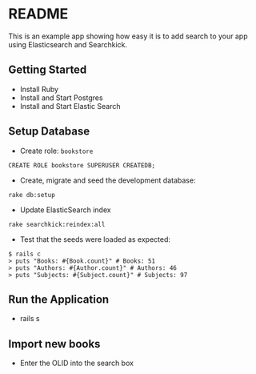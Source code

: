 # README

This is an example app showing how easy it is to add search to your app
using Elasticsearch and Searchkick.

Getting Started
---
- Install Ruby
- Install and Start Postgres
- Install and Start Elastic Search

Setup Database
---
- Create role: `bookstore`
```
CREATE ROLE bookstore SUPERUSER CREATEDB;
```

- Create, migrate and seed the development database:
```
rake db:setup
```

- Update ElasticSearch index
```
rake searchkick:reindex:all
```

- Test that the seeds were loaded as expected:
```
$ rails c
> puts "Books: #{Book.count}" # Books: 51
> puts "Authors: #{Author.count}" # Authors: 46
> puts "Subjects: #{Subject.count}" # Subjects: 97
```

Run the Application
---
- rails s

Import new books
---
- Enter the OLID into the search box
